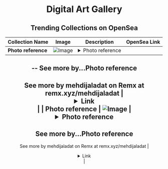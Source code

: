 <div align="center">

# Digital Art Gallery

## Trending Collections on OpenSea

| Collection Name                       | Image                                                                                     | Description                       | OpenSea Link                                                                                          |
|---------------------------------------|-------------------------------------------------------------------------------------------|-----------------------------------|--------------------------------------------------------------------------------------------------------|
| **Photo reference** | ![Image](https://i.seadn.io/s/raw/files/67f82bde701a969dd629a174f3dfc85c.png?w=500&auto=format?w=200&auto=format) | <details><summary>Photo reference
--
See more by...</summary>Photo reference
--
See more by mehdijaladat on Remx at remx.xyz/mehdijaladat</details> | <details><summary>Link</summary>[Photo reference](https://opensea.io/collection/photo-reference-6)</details> |
| **Photo reference** | ![Image](https://i.seadn.io/s/raw/files/8e01f36acff1d19a14ca596683237bfd.png?w=500&auto=format?w=200&auto=format) | <details><summary>Photo reference
--
See more by...</summary>Photo reference
--
See more by mehdijaladat on Remx at remx.xyz/mehdijaladat</details> | <details><summary>Link</summary>[Photo reference](https://opensea.io/collection/photo-reference-5)</details> |

</div>